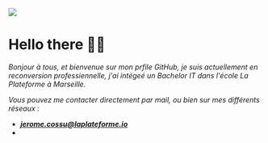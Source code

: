![](https://mir-s3-cdn-cf.behance.net/project_modules/1400/611c44105642271.5f7da45dc8e4a.gif)
# Hello there 👋🏻
*<p>Bonjour à tous, et bienvenue sur mon prfile GitHub, je suis actuellement en reconversion professiennelle, j'ai intégeé un Bachelor IT dans l'école La Plateforme à Marseille.</p>*
*<p> Vous pouvez me contacter directement par mail, ou bien sur mes différents réseaux : </p>*
- ***jerome.cossu@laplateforme.io***
- 
